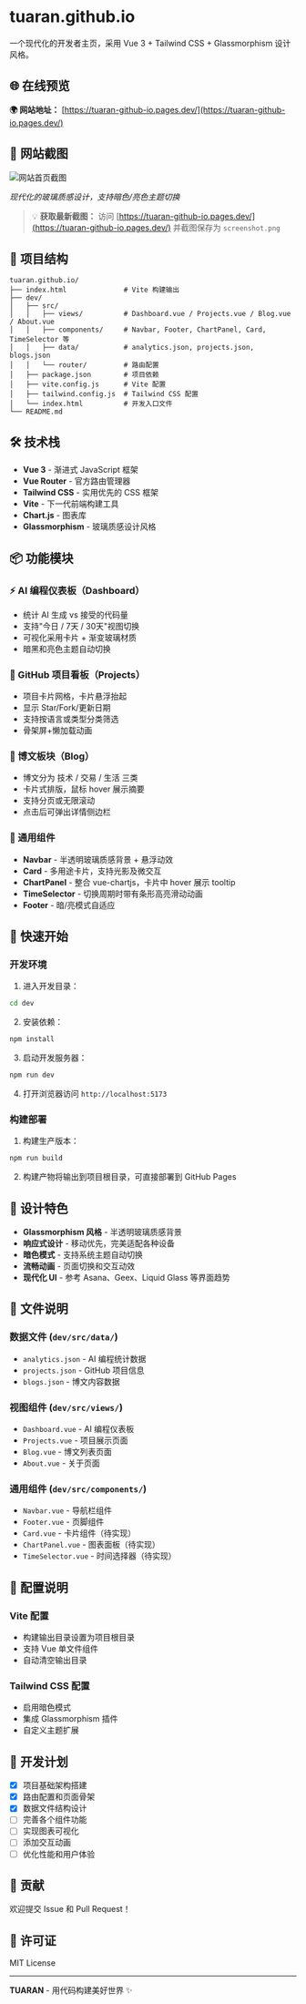 # tuaran.github.io

一个现代化的开发者主页，采用 Vue 3 + Tailwind CSS + Glassmorphism 设计风格。

## 🌐 在线预览

**🌍 网站地址：** [https://tuaran-github-io.pages.dev/](https://tuaran-github-io.pages.dev/)

## 📸 网站截图

![网站首页截图](screenshot.png)

*现代化的玻璃质感设计，支持暗色/亮色主题切换*

> 💡 **获取最新截图：** 访问 [https://tuaran-github-io.pages.dev/](https://tuaran-github-io.pages.dev/) 并截图保存为 `screenshot.png`

## 🚀 项目结构

```
tuaran.github.io/
├── index.html              # Vite 构建输出
├── dev/
│   ├── src/
│   │   ├── views/          # Dashboard.vue / Projects.vue / Blog.vue / About.vue
│   │   ├── components/     # Navbar, Footer, ChartPanel, Card, TimeSelector 等
│   │   ├── data/           # analytics.json, projects.json, blogs.json
│   │   └── router/         # 路由配置
│   ├── package.json        # 项目依赖
│   ├── vite.config.js      # Vite 配置
│   ├── tailwind.config.js  # Tailwind CSS 配置
│   └── index.html          # 开发入口文件
└── README.md
```

## 🛠 技术栈

- **Vue 3** - 渐进式 JavaScript 框架
- **Vue Router** - 官方路由管理器
- **Tailwind CSS** - 实用优先的 CSS 框架
- **Vite** - 下一代前端构建工具
- **Chart.js** - 图表库
- **Glassmorphism** - 玻璃质感设计风格

## 📦 功能模块

### ⚡ AI 编程仪表板（Dashboard）
- 统计 AI 生成 vs 接受的代码量
- 支持"今日 / 7天 / 30天"视图切换
- 可视化采用卡片 + 渐变玻璃材质
- 暗黑和亮色主题自动切换

### 🚀 GitHub 项目看板（Projects）
- 项目卡片网格，卡片悬浮抬起
- 显示 Star/Fork/更新日期
- 支持按语言或类型分类筛选
- 骨架屏+懒加载动画

### 📝 博文板块（Blog）
- 博文分为 技术 / 交易 / 生活 三类
- 卡片式排版，鼠标 hover 展示摘要
- 支持分页或无限滚动
- 点击后可弹出详情侧边栏

### 🎨 通用组件
- **Navbar** - 半透明玻璃质感背景 + 悬浮动效
- **Card** - 多用途卡片，支持光影及微交互
- **ChartPanel** - 整合 vue-chartjs，卡片中 hover 展示 tooltip
- **TimeSelector** - 切换周期时带有条形高亮滑动动画
- **Footer** - 暗/亮模式自适应

## 🚀 快速开始

### 开发环境

1. 进入开发目录：
```bash
cd dev
```

2. 安装依赖：
```bash
npm install
```

3. 启动开发服务器：
```bash
npm run dev
```

4. 打开浏览器访问 `http://localhost:5173`

### 构建部署

1. 构建生产版本：
```bash
npm run build
```

2. 构建产物将输出到项目根目录，可直接部署到 GitHub Pages

## 🎨 设计特色

- **Glassmorphism 风格** - 半透明玻璃质感背景
- **响应式设计** - 移动优先，完美适配各种设备
- **暗色模式** - 支持系统主题自动切换
- **流畅动画** - 页面切换和交互动效
- **现代化 UI** - 参考 Asana、Geex、Liquid Glass 等界面趋势

## 📁 文件说明

### 数据文件 (`dev/src/data/`)
- `analytics.json` - AI 编程统计数据
- `projects.json` - GitHub 项目信息
- `blogs.json` - 博文内容数据

### 视图组件 (`dev/src/views/`)
- `Dashboard.vue` - AI 编程仪表板
- `Projects.vue` - 项目展示页面
- `Blog.vue` - 博文列表页面
- `About.vue` - 关于页面

### 通用组件 (`dev/src/components/`)
- `Navbar.vue` - 导航栏组件
- `Footer.vue` - 页脚组件
- `Card.vue` - 卡片组件（待实现）
- `ChartPanel.vue` - 图表面板（待实现）
- `TimeSelector.vue` - 时间选择器（待实现）

## 🔧 配置说明

### Vite 配置
- 构建输出目录设置为项目根目录
- 支持 Vue 单文件组件
- 自动清空输出目录

### Tailwind CSS 配置
- 启用暗色模式
- 集成 Glassmorphism 插件
- 自定义主题扩展

## 📝 开发计划

- [x] 项目基础架构搭建
- [x] 路由配置和页面骨架
- [x] 数据文件结构设计
- [ ] 完善各个组件功能
- [ ] 实现图表可视化
- [ ] 添加交互动画
- [ ] 优化性能和用户体验

## 🤝 贡献

欢迎提交 Issue 和 Pull Request！

## 📄 许可证

MIT License

---

**TUARAN** - 用代码构建美好世界 ✨
